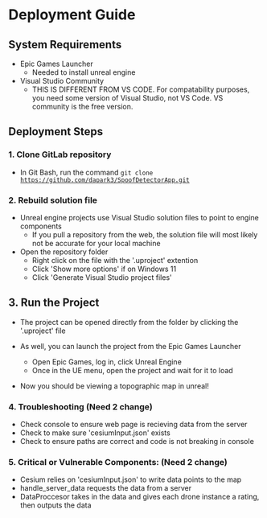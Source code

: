 # Deployment Guide

## System Requirements
- Epic Games Launcher
  - Needed to install unreal engine
- Visual Studio Community
  - THIS IS DIFFERENT FROM VS CODE. For compatability purposes, you need some version of Visual Studio, not VS Code. VS community is the free version.

## Deployment Steps

### 1. Clone GitLab repository
- In Git Bash, run the command <code>git clone https://github.com/dapark3/SpoofDetectorApp.git</code>

### 2. Rebuild solution file
- Unreal engine projects use Visual Studio solution files to point to engine components
  - If you pull a repository from the web, the solution file will most likely not be accurate for your local machine
- Open the repository folder
  - Right click on the file with the '.uproject' extention
  - Click 'Show more options' if on Windows 11
  - Click 'Generate Visual Studio project files'

## 3. Run the Project
- The project can be opened directly from the folder by clicking the '.uproject' file
- As well, you can launch the project from the Epic Games Launcher
  - Open Epic Games, log in, click Unreal Engine
  - Once in the UE menu, open the project and wait for it to load

- Now you should be viewing a topographic map in unreal!

### 4. Troubleshooting  (Need 2 change)
 - Check console to ensure web page is recieving data from the server
 - Check to make sure 'cesiumInput.json' exists
 - Check to ensure paths are correct and code is not breaking in console
       
### 5. Critical or Vulnerable Components: (Need 2 change)
 - Cesium relies on 'cesiumInput.json' to write data points to the map
 - handle_server_data requests the data from a server
 - DataProccesor takes in the data and gives each drone instance a rating, then outputs the data
